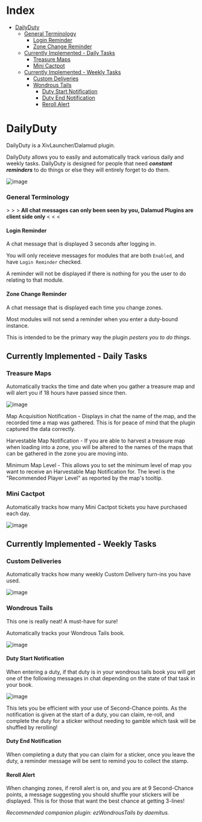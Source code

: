 # Index
- [DailyDuty](#dailyduty)
    + [General Terminology](#general-terminology)
      - [Login Reminder](#login-reminder)
      - [Zone Change Reminder](#zone-change-reminder)
  * [Currently Implemented - Daily Tasks](#currently-implemented---daily-tasks)
    + [Treasure Maps](#treasure-maps)
    + [Mini Cactpot](#mini-cactpot)
  * [Currently Implemented - Weekly Tasks](#currently-implemented---weekly-tasks)
    + [Custom Deliveries](#custom-deliveries)
    + [Wondrous Tails](#wondrous-tails)
      - [Duty Start Notification](#duty-start-notification)
      - [Duty End Notification](#duty-end-notification)
      - [Reroll Alert](#reroll-alert)


# DailyDuty
DailyDuty is a XivLauncher/Dalamud plugin.

DailyDuty allows you to easily and automatically track various daily and weekly tasks.
DailyDuty is designed for people that need _**constant reminders**_ to do things or else they will entirely forget to do them.

![image](https://user-images.githubusercontent.com/9083275/151653259-b369c0d7-cb86-474c-8ef3-f5146db6f123.png)

### General Terminology

 \> \> \> **All chat messages can only been seen by you, Dalamud Plugins are client side only** < < < 

#### Login Reminder 
A chat message that is displayed 3 seconds after logging in. 

You will only receieve messages for modules that are both `Enabled`, and have `Login Reminder` checked. 

A reminder will not be displayed if there is nothing for you the user to do relating to that module.

#### Zone Change Reminder
A chat message that is displayed each time you change zones.

Most modules will not send a reminder when you enter a duty-bound instance.

This is intended to be the primary way the plugin *pesters you to do things*.

## Currently Implemented - Daily Tasks

### Treasure Maps
Automatically tracks the time and date when you gather a treasure map and will alert you if 18 hours have passed since then.

![image](https://user-images.githubusercontent.com/9083275/151653466-5a7ead81-09db-4804-ba6d-40c361700aec.png)

Map Acquisition Notification - Displays in chat the name of the map, and the recorded time a map was gathered. This is for peace of mind that the plugin captured the data correctly.

Harvestable Map Notification - If you are able to harvest a treasure map when loading into a zone, you will be altered to the names of the maps that can be gathered in the zone you are moving into.

Minimum Map Level - This allows you to set the minimum level of map you want to receive an Harvestable Map Notification for. The level is the "Recommended Player Level" as reported by the map's tooltip.

### Mini Cactpot
Automatically tracks how many Mini Cactpot tickets you have purchased each day.

![image](https://user-images.githubusercontent.com/9083275/151653526-393c7a48-1329-4e8e-b255-f6d15e7bc4d3.png)

## Currently Implemented - Weekly Tasks

### Custom Deliveries
Automatically tracks how many weekly Custom Delivery turn-ins you have used.

![image](https://user-images.githubusercontent.com/9083275/151653551-6dd348d8-bc26-4c7a-9f9c-7ef7c526adbf.png)

### Wondrous Tails
This one is really neat! A must-have for sure!

Automatically tracks your Wondrous Tails book.

![image](https://user-images.githubusercontent.com/9083275/151653603-16af1007-eefb-48ec-8a32-a24212a388f8.png)

#### Duty Start Notification
When entering a duty, if that duty is in your wondrous tails book you will get one of the following messages in chat depending on the state of that task in your book.

![image](https://user-images.githubusercontent.com/9083275/151653729-f4023f67-a165-43c0-9646-ac2b3d6d2fc3.png)

This lets you be efficient with your use of Second-Chance points. As the notification is given at the start of a duty, you can claim, re-roll, and complete the duty for a sticker without needing to gamble which task will be shuffled by rerolling!

#### Duty End Notification
When completing a duty that you can claim for a sticker, once you leave the duty, a reminder message will be sent to remind you to collect the stamp.

#### Reroll Alert
When changing zones, if reroll alert is on, and you are at 9 Second-Chance points, a message suggesting you should shuffle your stickers will be displayed. This is for those that want the best chance at getting 3-lines!

_Recommended companion plugin: ezWondrousTails by daemitus._
